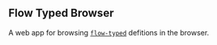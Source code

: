 Flow Typed Browser
------------------

A web app for browsing [`flow-typed`](https://github.com/flowtype/flow-typed) defitions in the browser.